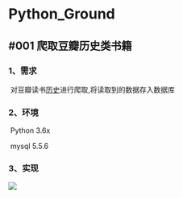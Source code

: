 # Python_Ground
## #001 爬取豆瓣历史类书籍

### 1、需求

​	对豆瓣读书[历史](https://book.douban.com/tag/%E5%8E%86%E5%8F%B2)进行爬取,将读取到的数据存入数据库

### 2、环境

​	Python 3.6x

​	mysql 5.5.6

### 3、实现

![](#001\#001_1.JPG)

